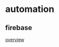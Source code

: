 # automation

## firebase

[overview](https://console.firebase.google.com/u/1/project/outsource-c82d3/overview?hl=ko)
